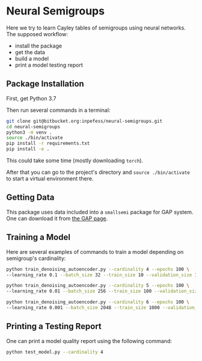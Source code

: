 # Neural Semigroups

Here we try to learn Cayley tables of semigroups using neural
networks. The supposed workflow:

* install the package
* get the data
* build a model
* print a model testing report

## Package Installation

First, get Python 3.7

Then run several commands in a terminal:

```bash
git clone git@bitbucket.org:inpefess/neural-semigroups.git
cd neural-semigroups
python3 -m venv .
source ./bin/activate
pip install -r requirements.txt
pip install -e .
```

This could take some time (mostly downloading `torch`).

After that you can go to the project's directory and `source ./bin/activate` to
start a virtual environment there.

## Getting Data

This package uses data included into a `smallsemi` package for GAP system.
One can download it from [the GAP page](https://www.gap-system.org/pub/gap/gap4/tar.gz/packages/smallsemi-0.6.11.tar.gz).

## Training a Model

Here are several examples of commands to train a model depending on semigroup's
cardinality:

```bash
python train_denoising_autoencoder.py --cardinality 4 --epochs 100 \
--learning_rate 0.1 --batch_size 32 --train_size 10 --validation_size 10
```
```bash
python train_denoising_autoencoder.py --cardinality 5 --epochs 100 \
--learning_rate 0.01 --batch_size 256 --train_size 100 --validation_size 100
```
```bash
python train_denoising_autoencoder.py --cardinality 6 --epochs 100 \
--learning_rate 0.001 --batch_size 2048 --train_size 1000 --validation_size 100
```

## Printing a Testing Report

One can print a model quality report using the following command:

```bash
python test_model.py --cardinality 4
```
